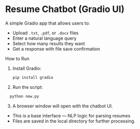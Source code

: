 # Resume Chatbot (Gradio UI)
A simple Gradio app that allows users to:
- Upload `.txt`, `.pdf`, or `.docx` files
- Enter a natural language query
- Select how many results they want
- Get a response with file save confirmation

 How to Run
1. Install Gradio:
   ```bash
   pip install gradio

2. Run the script:
 ```bash
   python new.py
   ```
3. A browser window will open with the chatbot UI.
* This is a base interface — NLP logic for parsing resumes 
* Files are saved in the local directory for further processing.






